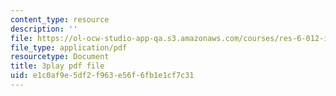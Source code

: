 ```yaml
---
content_type: resource
description: ''
file: https://ol-ocw-studio-app-qa.s3.amazonaws.com/courses/res-6-012-introduction-to-probability-spring-2018/e1c0af9e5df2f963e56f6fb1e1cf7c31_XWKXOUvqC-U.pdf
file_type: application/pdf
resourcetype: Document
title: 3play pdf file
uid: e1c0af9e-5df2-f963-e56f-6fb1e1cf7c31
---
```

